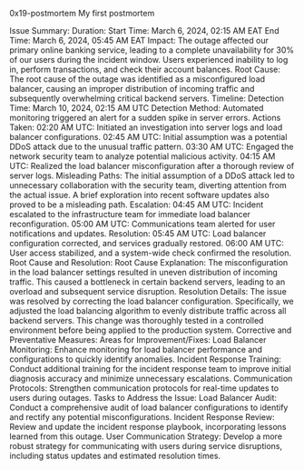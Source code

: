0x19-postmortem
My first postmortem

Issue Summary:
Duration:
 Start Time: March 6, 2024, 02:15 AM EAT
 End Time: March 6, 2024, 05:45 AM EAT
Impact:
 The outage affected our primary online banking service, leading to a complete unavailability for 30% of our users during the incident window. Users experienced inability to log in, perform transactions, and check their account balances.
Root Cause:
 The root cause of the outage was identified as a misconfigured load balancer, causing an improper distribution of incoming traffic and subsequently overwhelming critical backend servers.
Timeline:
Detection Time:
 March 10, 2024, 02:15 AM UTC
Detection Method:
 Automated monitoring triggered an alert for a sudden spike in server errors.
Actions Taken:
02:20 AM UTC: Initiated an investigation into server logs and load balancer configurations.
02:45 AM UTC: Initial assumption was a potential DDoS attack due to the unusual traffic pattern.
03:30 AM UTC: Engaged the network security team to analyze potential malicious activity.
04:15 AM UTC: Realized the load balancer misconfiguration after a thorough review of server logs.
Misleading Paths:
The initial assumption of a DDoS attack led to unnecessary collaboration with the security team, diverting attention from the actual issue.
A brief exploration into recent software updates also proved to be a misleading path.
Escalation:
04:45 AM UTC: Incident escalated to the infrastructure team for immediate load balancer reconfiguration.
05:00 AM UTC: Communications team alerted for user notifications and updates.
Resolution:
05:45 AM UTC: Load balancer configuration corrected, and services gradually restored.
06:00 AM UTC: User access stabilized, and a system-wide check confirmed the resolution.
Root Cause and Resolution:
Root Cause Explanation:
 The misconfiguration in the load balancer settings resulted in uneven distribution of incoming traffic. This caused a bottleneck in certain backend servers, leading to an overload and subsequent service disruption.
Resolution Details:
 The issue was resolved by correcting the load balancer configuration. Specifically, we adjusted the load balancing algorithm to evenly distribute traffic across all backend servers. This change was thoroughly tested in a controlled environment before being applied to the production system.
Corrective and Preventative Measures:
Areas for Improvement/Fixes:
Load Balancer Monitoring: Enhance monitoring for load balancer performance and configurations to quickly identify anomalies.
Incident Response Training: Conduct additional training for the incident response team to improve initial diagnosis accuracy and minimize unnecessary escalations.
Communication Protocols: Strengthen communication protocols for real-time updates to users during outages.
Tasks to Address the Issue:
Load Balancer Audit: Conduct a comprehensive audit of load balancer configurations to identify and rectify any potential misconfigurations.
Incident Response Review: Review and update the incident response playbook, incorporating lessons learned from this outage.
User Communication Strategy: Develop a more robust strategy for communicating with users during service disruptions, including status updates and estimated resolution times.
